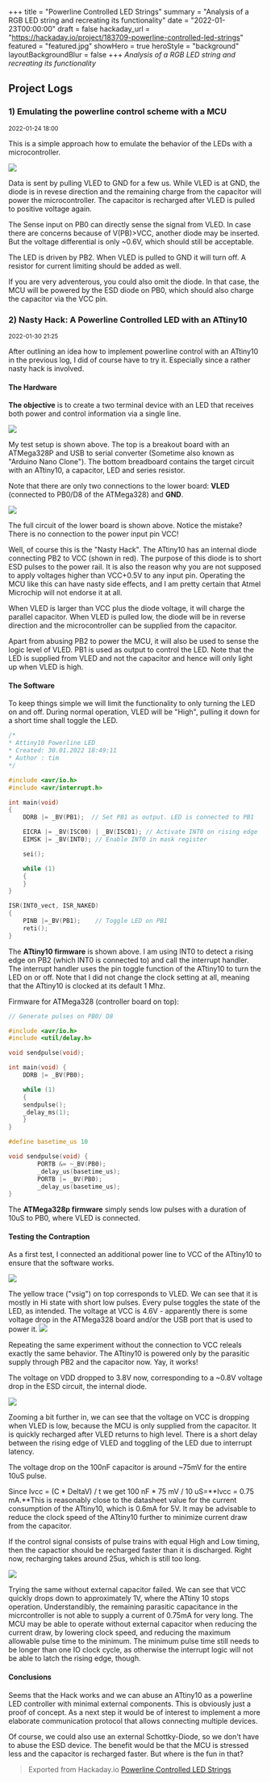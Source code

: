 +++
title = "Powerline Controlled LED Strings"
summary = "Analysis of a RGB LED string and recreating its functionality"
date = "2022-01-23T00:00:00"
draft = false
hackaday_url = "https://hackaday.io/project/183709-powerline-controlled-led-strings"
featured = "featured.jpg"
showHero = true
heroStyle = "background"
layoutBackgroundBlur = false
+++
*Analysis of a RGB LED string and recreating its functionality*

## Project Logs
### 1) Emulating the powerline control scheme with a MCU
<small>2022-01-24 18:00</small>

This is a simple approach how to emulate the behavior of the LEDs with a microcontroller.

![](3126851643046940297.png)

Data is sent by pulling VLED to GND for a few us. While VLED is at GND, the diode is in revese direction and the remaining charge from the capacitor will power the microcontroller. The capacitor is recharged after VLED is pulled to positive voltage again.

The Sense input on PB0 can directly sense the signal from VLED. In case there are concerns because of V(PB)>VCC, another diode may be inserted. But the voltage differential is only ~0.6V, which should still be acceptable.

The LED is driven by PB2. When VLED is pulled to GND it will turn off. A resistor for current limiting should be added as well.

If you are very adventerous, you could also omit the diode. In that case, the MCU will be powered by the ESD diode on PB0, which should also charge the capacitor via the VCC pin.

### 2) Nasty Hack: A Powerline Controlled LED with an ATtiny10
<small>2022-01-30 21:25</small>

After outlining an idea how to implement powerline control with an ATtiny10 in the previous log, I did of course have to try it. Especially since a rather nasty hack is involved.

#### The Hardware

**The objective** is to create a two terminal device with an LED that receives both power and control information via a single line.

![](5298631643575382078.jpg)

My test setup is shown above. The top is a breakout board with an ATMega328P and USB to serial converter (Sometime also known as "Arduino Nano Clone"). The bottom breadboard contains the target circuit with an ATtiny10, a capacitor, LED and series resistor.

Note that there are only two connections to the lower board: **VLED** (connected to PB0/D8 of the ATMega328) and **GND**.

![](6532551643575572583.png)

The full circuit of the lower board is shown above. Notice the mistake? There is no connection to the power input pin VCC!

Well, of course this is the "Nasty Hack". The ATtiny10 has an internal diode connecting PB2 to VCC (shown in red). The purpose of this diode is to short ESD pulses to the power rail. It is also the reason why you are not supposed to apply voltages higher than VCC+0.5V to any input pin. Operating the MCU like this can have nasty side effects, and I am pretty certain that Atmel Microchip will not endorse it at all.

When VLED is larger than VCC plus the diode voltage, it will charge the parallel capacitor. When VLED is pulled low, the diode will be in reverse direction and the microcontroller can be supplied from the capacitor.

Apart from abusing PB2 to power the MCU, it will also be used to sense the logic level of VLED. PB1 is used as output to control the LED. Note that the LED is supplied from VLED and not the capacitor and hence will only light up when VLED is high.

#### The Software

To keep things simple we will limit the functionality to only turning the LED on and off. During normal operation, VLED will be "High", pulling it down for a short time shall toggle the LED.

```cpp
/*
* Attiny10 Powerline LED
* Created: 30.01.2022 18:49:11
* Author : tim
*/ 

#include <avr/io.h>
#include <avr/interrupt.h>

int main(void)
{    
    DDRB |= _BV(PB1);  // Set PB1 as output. LED is connected to PB1

    EICRA |= _BV(ISC00) | _BV(ISC01); // Activate INT0 on rising edge
    EIMSK |= _BV(INT0); // Enable INT0 in mask register

    sei();

    while (1) 
    {
    }
}

ISR(INT0_vect, ISR_NAKED)
{
    PINB |=_BV(PB1);    // Toggle LED on PB1
    reti();
}
```

The **ATtiny10 firmware** is shown above. I am using INT0 to detect a rising edge on PB2 (which INT0 is connected to) and call the interrupt handler. The interrupt handler uses the pin toggle function of the ATtiny10 to turn the LED on or off. Note that I did not change the clock setting at all, meaning that the ATtiny10 is clocked at its default 1 Mhz.

Firmware for ATMega328 (controller board on top):

```cpp
// Generate pulses on PB0/ D8

#include <avr/io.h>
#include <util/delay.h>

void sendpulse(void);

int main(void) {
    DDRB |= _BV(PB0);

    while (1) 
    {
    sendpulse();
    _delay_ms(1);
    }
}

#define basetime_us 10

void sendpulse(void) {
        PORTB &= ~_BV(PB0);
        _delay_us(basetime_us);
        PORTB |= _BV(PB0);
        _delay_us(basetime_us);    
}

```

The **ATMega328p firmware** simply sends low pulses with a duration of 10uS to PB0, where VLED is connected.

#### 

#### Testing the Contraption

As a first test, I connected an additional power line to VCC of the ATtiny10 to ensure that the software works.

![](6815711643576563089.png)

The yellow trace ("vsig") on top corresponds to VLED. We can see that it is mostly in Hi state with short low pulses. Every pulse toggles the state of the LED, as intended. The voltage at VCC is 4.6V - apparently there is some voltage drop in the ATMega328 board and/or the USB port that is used to power it.
![](2719791643576745953.png)

Repeating the same experiment without the connection to VCC releals exactly the same behavior. The ATtiny10 is powered only by the parasitic supply through PB2 and the capacitor now. Yay, it works!

The voltage on VDD dropped to 3.8V now, corresponding to a ~0.8V voltage drop in the ESD circuit, the internal diode. 

![](1780011643577011824.png)

Zooming a bit further in, we can see that the voltage on VCC is dropping when VLED is low, because the MCU is only supplied from the capacitor. It is quickly recharged after VLED returns to high level. There is a short delay between the rising edge of VLED and toggling of the LED due to interrupt latency.

The voltage drop on the 100nF capacitor is around ~75mV for the entire 10uS pulse.

Since Ivcc = (C * DeltaV) / t we get 100 nF * 75 mV / 10 uS=**Ivcc = 0.75 mA.**This is reasonably close to the datasheet value for the current consumption of the ATtiny10, which is 0.6mA for 5V. It may be advisable to reduce the clock speed of the ATtiny10 further to minimize current draw from the capacitor.

If the control signal consists of pulse trains with equal High and Low timing, then the capactior should be recharged faster than it is discharged. Right now, recharging takes around 25us, which is still too long.

![](4993971643577706619.png)

Trying the same without external capacitor failed. We can see that VCC quickly drops down to approximately 1V, where the ATtiny 10 stops operation. Understandibly, the remaining parasitic capacitance in the micrcontroller is not able to supply a current of 0.75mA for very long. The MCU may be able to operate without external capacitor when reducing the current draw, by lowering clock speed, and reducing the maximum allowable pulse time to the minimum. The minimum pulse time still needs to be longer than one IO clock cycle, as otherwise the interrupt logic will not be able to latch the rising edge, though.

#### Conclusions

Seems that the Hack works and we can abuse an ATtiny10 as a powerline LED controller with minimal external components. This is obviously just a proof of concept. As a next step it would be of interest to implement a more elaborate communication protocol that allows connecting multiple devices.

Of course, we could also use an external Schottky-Diode, so we don't have to abuse the ESD device. The benefit would be that the MCU is stressed less and the capacitor is recharged faster. But where is the fun in that?

> Exported from Hackaday.io [Powerline Controlled LED Strings](https://hackaday.io/project/183709-powerline-controlled-led-strings)
